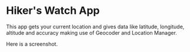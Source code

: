 # Hiker's Watch App

This app gets your current location and gives data like latitude, longitude, altitude and accuracy making use of Geocoder and Location Manager.

Here is a screenshot.





